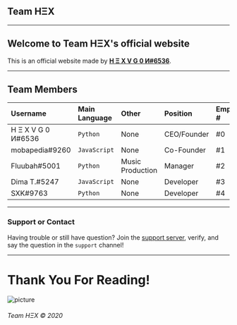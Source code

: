 ## Team HΞX

* * *


## Welcome to Team HΞX's official website

This is an official website made by [**H Ξ X V G 0 И#6536**](https://www.hex-official.tk/).

* * *


## Team Members

| Username           | Main Language     | Other             | Position    | Employee # |
|:-------------------|:------------------|:------------------|:------------|:-----------|
| H Ξ X V G 0 И#6536 | `Python`          | None              | CEO/Founder | #0         |
| mobapedia#9260     | `JavaScript`      | None              | Co-Founder  | #1         |
| Fluubah#5001       | `Python`          | Music Production  | Manager     | #2         |
| Dima T.#5247       | `JavaScript`      | None              | Developer   | #3         |
| SXK#9763           | `Python`          | None              | Developer   | #4         |

* * *


### Support or Contact

Having trouble or still have question? Join the [support server](https://discord.gg/A7u65TMM3f), verify, and say the question in the `support` channel!

* * *


# Thank You For Reading!

![picture](https://i.imgur.com/lFanoz8.jpg)


###### Team HΞX © 2020
